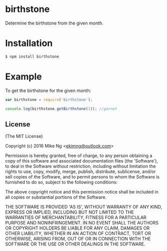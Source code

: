 
# birthstone

  Determine the birthstone from the given month.

# Installation

```bash
$ npm install birthstone
```

# Example

To get the birthstone for the given month:

```js
var birthstone = require('birthstone');

console.log(birthstone.getBirthstone(1)); //garnet
```

## License

(The MIT License)

Copyright (c) 2016 Mike Ng &lt;ekimng@outlook.com&gt;

Permission is hereby granted, free of charge, to any person obtaining
a copy of this software and associated documentation files (the
'Software'), to deal in the Software without restriction, including
without limitation the rights to use, copy, modify, merge, publish,
distribute, sublicense, and/or sell copies of the Software, and to
permit persons to whom the Software is furnished to do so, subject to
the following conditions:

The above copyright notice and this permission notice shall be
included in all copies or substantial portions of the Software.

THE SOFTWARE IS PROVIDED 'AS IS', WITHOUT WARRANTY OF ANY KIND,
EXPRESS OR IMPLIED, INCLUDING BUT NOT LIMITED TO THE WARRANTIES OF
MERCHANTABILITY, FITNESS FOR A PARTICULAR PURPOSE AND NONINFRINGEMENT.
IN NO EVENT SHALL THE AUTHORS OR COPYRIGHT HOLDERS BE LIABLE FOR ANY
CLAIM, DAMAGES OR OTHER LIABILITY, WHETHER IN AN ACTION OF CONTRACT,
TORT OR OTHERWISE, ARISING FROM, OUT OF OR IN CONNECTION WITH THE
SOFTWARE OR THE USE OR OTHER DEALINGS IN THE SOFTWARE.